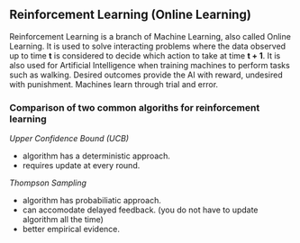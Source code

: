 ## Reinforcement Learning (Online Learning)

Reinforcement Learning is a branch of Machine Learning, also called Online Learning. It is used 
to solve interacting problems where the data observed up to time **t** is considered to decide which action 
to take at time **t + 1**. It is also used for Artificial Intelligence when training machines to perform tasks such as walking. 
Desired outcomes provide the AI with reward, undesired with punishment. Machines learn through trial and error.

### Comparison of two common algoriths for reinforcement learning
*Upper Confidence Bound (UCB)*
- algorithm has a deterministic approach.
- requires update at every round.

*Thompson Sampling*
- algorithm has probabiliatic approach.
- can accomodate delayed feedback. (you do not have to update algorithm all the time)
- better empirical evidence.
